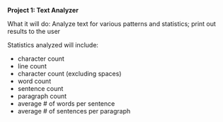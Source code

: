**Project 1: Text Analyzer**

What it will do: Analyze text for various patterns and statistics; print out results to the user

Statistics analyzed will include: 
* character count
* line count
* character count (excluding spaces)
* word count
* sentence count
* paragraph count
* average # of words per sentence
* average # of sentences per paragraph


